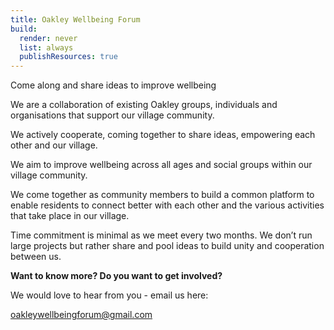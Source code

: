 ```yaml
---
title: Oakley Wellbeing Forum
build:
  render: never
  list: always
  publishResources: true
---
```

Come along and share ideas to improve wellbeing

We are a collaboration of existing Oakley groups, individuals and organisations that support our village community.

We actively cooperate, coming together to share ideas, empowering each other and our village.

We aim to improve wellbeing across all ages and social groups within our village community.

We come together as community members to build a common platform to enable residents to connect better with each other and the various activities that take place in our village.

Time commitment is minimal as we meet every two months. We don’t run large projects but rather share and pool ideas to build unity and cooperation between us.

**Want to know more? Do you want to get involved?**

We would love to hear from you - email us here:

oakleywellbeingforum@gmail.com
